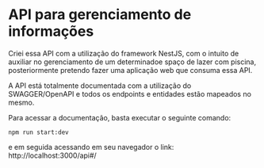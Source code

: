 # API para gerenciamento de informações

Criei essa API com a utilização do framework NestJS, com o intuito de auxiliar no gerenciamento de um determinadoe spaço de lazer com piscina, posteriormente pretendo fazer uma aplicação web que consuma essa API.

A API está totalmente documentada com a utilização do SWAGGER/OpenAPI e todos os endpoints e entidades estão mapeados no mesmo.

Para acessar a documentação, basta executar o seguinte comando:

```
npm run start:dev
```

e em seguida acessando em seu navegador o link: http://localhost:3000/api#/
